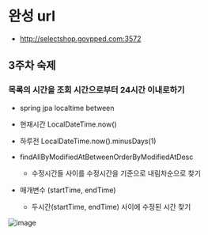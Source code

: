 # 완성 url
- http://selectshop.govpped.com:3572
## 3주차 숙제 
### 목록의 시간을 조회 시간으로부터 24시간 이내로하기
- spring jpa localtime between
- 현재시간 LocalDateTime.now()
- 하루전 LocalDateTime.now().minusDays(1)

- findAllByModifiedAtBetweenOrderByModifiedAtDesc
  - 수정시간들 사이를 수정시간을 기준으로 내림차순으로 찾기
- 매개변수 (startTime, endTime) 
  - 두시간(startTime, endTime) 사이에 수정된 시간 찾기

![image](https://user-images.githubusercontent.com/48196352/125170742-656ae300-e1eb-11eb-97a5-26396800c602.png)
